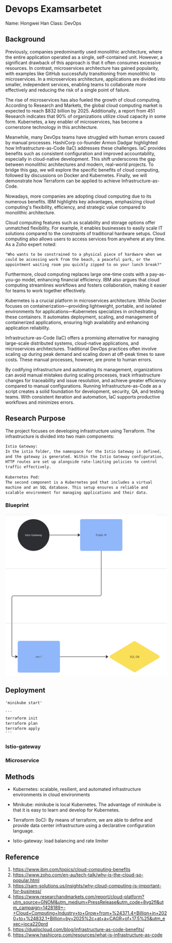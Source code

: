 # Devops Examsarbetet

Name: Hongwei Han
Class: DevOps

## Background

Previously, companies predominantly used monolithic architecture, where the entire application operated as a single, self-contained unit. However, a significant drawback of this approach is that it often consumes excessive resources. In contrast, microservices architecture has gained popularity, with examples like GitHub successfully transitioning from monolithic to microservices. In a microservices architecture, applications are divided into smaller, independent services, enabling teams to collaborate more effectively and reducing the risk of a single point of failure.

The rise of microservices has also fueled the growth of cloud computing. According to Research and Markets, the global cloud computing market is expected to reach $832 billion by 2025. Additionally, a report from 451 Research indicates that 90% of organizations utilize cloud capacity in some form. Kubernetes, a key enabler of microservices, has become a cornerstone technology in this architecture.

Meanwhile, many DevOps teams have struggled with human errors caused by manual processes. HashiCorp co-founder Armon Dadgar highlighted how Infrastructure-as-Code (IaC) addresses these challenges. IaC provides benefits such as consistent configuration and improved accountability, especially in cloud-native development. This shift underscores the gap between monolithic architectures and modern, real-world projects. To bridge this gap, we will explore the specific benefits of cloud computing, followed by discussions on Docker and Kubernetes. Finally, we will demonstrate how Terraform can be applied to achieve Infrastructure-as-Code.

Nowadays, more companies are adopting cloud computing due to its numerous benefits. IBM highlights key advantages, emphasizing cloud computing's flexibility, efficiency, and strategic value compared to monolithic architecture.

Cloud computing features such as scalability and storage options offer unmatched flexibility. For example, it enables businesses to easily scale IT solutions compared to the constraints of traditional hardware setups. Cloud computing also allows users to access services from anywhere at any time. As a Zoho expert noted:

    "Who wants to be constrained to a physical piece of hardware when we could be accessing work from the beach, a peaceful park, or the appointment waiting room you quickly zipped to on your lunch break?"

Furthermore, cloud computing replaces large one-time costs with a pay-as-you-go model, enhancing financial efficiency. IBM also argues that cloud computing streamlines workflows and fosters collaboration, making it easier for teams to work together effectively.

Kubernetes is a crucial platform in microservices architecture. While Docker focuses on containerization—providing lightweight, portable, and isolated environments for applications—Kubernetes specializes in orchestrating these containers. It automates deployment, scaling, and management of containerized applications, ensuring high availability and enhancing application reliability.

Infrastructure-as-Code (IaC) offers a promising alternative for managing large-scale distributed systems, cloud-native applications, and microservices architectures. Traditional DevOps practices often involve scaling up during peak demand and scaling down at off-peak times to save costs. These manual processes, however, are prone to human errors.

By codifying infrastructure and automating its management, organizations can avoid manual mistakes during scaling processes, track infrastructure changes for traceability and issue resolution, and achieve greater efficiency compared to manual configurations. Running Infrastructure-as-Code as a script creates a solid foundation for development, security, QA, and testing teams. With consistent iteration and automation, IaC supports productive workflows and minimizes errors.

## Research Purpose

The project focuses on developing infrastructure using Terraform. The infrastructure is divided into two main components:

    Istio Gateway:
    In the istio folder, the namespace for the Istio Gateway is defined, and the gateway is generated. Within the Istio Gateway configuration, HTTP routes are set up alongside rate-limiting policies to control traffic effectively.

    Kubernetes Pod:
    The second component is a Kubernetes pod that includes a virtual machine and an SQL database. This setup ensures a reliable and scalable environment for managing applications and their data.

### Blueprint

![Blueprint](https://github.com/niuniu268/DevopsExamarbetet/blob/master/Img/Screenshot%202024-11-19%20at%2004.45.26.png?raw=true)

## Deployment

    'minikube start'

    ``` 
    terraform init
    terraform plan
    terraform apply
    ```

### Istio-gateway

### Microservice

## Methods

- Kubernetes: scalable, resilient, and automated infrastructure environments in cloud environments

- Minikube: minikube is local Kubernetes. The advantage of minikube is that it is easy to learn and develop for Kubernetes.

- Terraform (IoC): By means of terraform, we are able to define and provide data center infrastructure using a declarative configuration language.

- Istio-gateway: load balancing and rate limiter

## Reference

1. https://www.ibm.com/topics/cloud-computing-benefits
2. https://www.zoho.com/en-au/tech-talk/why-is-the-cloud-so-popular.html
3. https://sam-solutions.us/insights/why-cloud-computing-is-important-for-business/
4. https://www.researchandmarkets.com/report/cloud-platform?utm_source=GNOM&utm_medium=PressRelease&utm_code=8vg2fl&utm_campaign=1428189+-+Cloud+Computing+Industry+to+Grow+from+%24371.4+Billion+in+2020+to+%24832.1+Billion+by+2025%2c+at+a+CAGR+of+17.5%25&utm_exec=joca220prd
5. https://duplocloud.com/blog/infrastructure-as-code-benefits/
6. https://www.hashicorp.com/resources/what-is-infrastructure-as-code